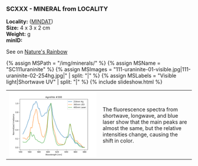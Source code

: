 
### <a name="SC"></a> SCXXX - MINERAL from LOCALITY

**Locality:**   ([MINDAT](https://www.mindat.org/loc-.html))  
**Size:** 4 x 3 x 2 cm  
**Weight:** g  
**minID:** [](https://www.mindat.org/)

See on [Nature's Rainbow](https://www.naturesrainbows.com/single-post/2020/07/12/Fluorite-and-Cerussite-from-the-Blanchard-Mine-Bingham-NM)

{% assign MSPath = "/img/minerals/" %}
{% assign MSName = "SC111uraninite" %}
{% assign MSImages = "111-uraninite-01-visible.jpg|111-uraninite-02-254hg.jpg|" | split: "|" %}
{% assign MSLabels = "Visible light|Shortwave UV" | split: "|" %}
{% include slideshow.html %}

<table width="100%">
<tr>
<td width="50%"><img src="/img/spectra/300-agrellite-compare.png" width="100%" ></td>
<td width="50%" style="padding:10px">
The fluorescence spectra from shortwave, longwave, and blue laser show that the
main peaks are almost the same, but the relative intensities change, causing
the shift in color.
</td></tr></table>
<br>

